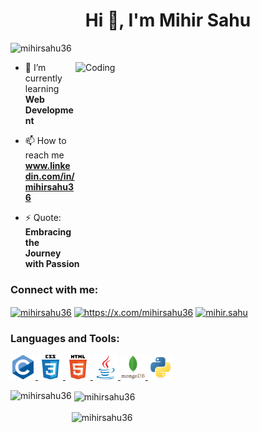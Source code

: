


<h1 align="center">Hi 👋, I'm Mihir Sahu</h1>
<p align="left"> <img src="https://komarev.com/ghpvc/?username=mihirsahu36&label=Profile%20views&color=0e75b6&style=flat" alt="mihirsahu36" /> </p>
<img align="right" alt="Coding" width="400" height="300" src="https://i.pinimg.com/originals/8b/35/fe/8b35fef55fba1a201c9c7a11d3ec3d64.gif">

- 🌱 I’m currently learning **Web Development**

- 📫 How to reach me **www.linkedin.com/in/mihirsahu36**

- ⚡ Quote: **Embracing the Journey with Passion**


<h3 align="left">Connect with me:</h3>
<p align="left">
<a href="https://linkedin.com/in/mihirsahu36" target="blank"><img align="center" src="https://raw.githubusercontent.com/rahuldkjain/github-profile-readme-generator/master/src/images/icons/Social/linked-in-alt.svg" alt="mihirsahu36" height="30" width="40" /></a>
<a href="https://twitter.com/mihirsahu36" target="blank"><img align="center" src="https://raw.githubusercontent.com/rahuldkjain/github-profile-readme-generator/master/src/images/icons/Social/twitter.svg" alt="https://x.com/mihirsahu36" height="30" width="40" /></a>
<a href="https://www.instagram.com/_mihir.sahu_/" target="blank"><img align="center" src="https://raw.githubusercontent.com/rahuldkjain/github-profile-readme-generator/master/src/images/icons/Social/instagram.svg" alt="mihir.sahu" height="30" width="40" /></a>
</p>

<h3 align="left">Languages and Tools:</h3>
<p align="left"> <a href="https://www.cprogramming.com/" target="_blank" rel="noreferrer"> <img src="https://raw.githubusercontent.com/devicons/devicon/master/icons/c/c-original.svg" alt="c" width="40" height="40"/> </a> <a href="https://www.w3schools.com/css/" target="_blank" rel="noreferrer"> <img src="https://raw.githubusercontent.com/devicons/devicon/master/icons/css3/css3-original-wordmark.svg" alt="css3" width="40" height="40"/> </a> <a href="https://www.w3.org/html/" target="_blank" rel="noreferrer"> <img src="https://raw.githubusercontent.com/devicons/devicon/master/icons/html5/html5-original-wordmark.svg" alt="html5" width="40" height="40"/> </a> <a href="https://www.java.com" target="_blank" rel="noreferrer"> <img src="https://raw.githubusercontent.com/devicons/devicon/master/icons/java/java-original.svg" alt="java" width="40" height="40"/> </a> <a href="https://www.mongodb.com/" target="_blank" rel="noreferrer"> <img src="https://raw.githubusercontent.com/devicons/devicon/master/icons/mongodb/mongodb-original-wordmark.svg" alt="mongodb" width="40" height="40"/> </a> <a href="https://www.python.org" target="_blank" rel="noreferrer"> <img src="https://raw.githubusercontent.com/devicons/devicon/master/icons/python/python-original.svg" alt="python" width="40" height="40"/> </a> </p>

<p><img align="left" height=195px src="https://github-readme-stats.vercel.app/api/top-langs?username=mihirsahu36&show_icons=true&locale=en&layout=compact" alt="mihirsahu36" /></p>

<p>&nbsp;<img align="center" src="https://github-readme-stats.vercel.app/api?username=mihirsahu36&show_icons=true&locale=en" alt="mihirsahu36" /></p>

<p><img align="center" src="https://github-readme-streak-stats.herokuapp.com/?user=mihirsahu36" alt="mihirsahu36" /></p>


